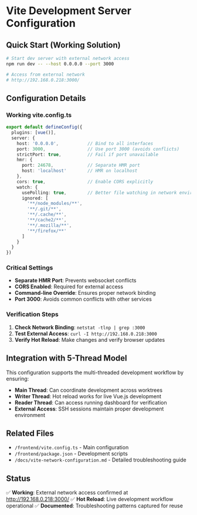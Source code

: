 # Vite Development Server Configuration

## Quick Start (Working Solution)

```bash
# Start dev server with external network access
npm run dev -- --host 0.0.0.0 --port 3000

# Access from external network
# http://192.168.0.218:3000/
```

## Configuration Details

### Working vite.config.ts
```typescript
export default defineConfig({
  plugins: [vue()],
  server: {
    host: '0.0.0.0',           // Bind to all interfaces
    port: 3000,                // Use port 3000 (avoids conflicts)
    strictPort: true,          // Fail if port unavailable
    hmr: {
      port: 24678,             // Separate HMR port
      host: 'localhost'        // HMR on localhost
    },
    cors: true,                // Enable CORS explicitly
    watch: {
      usePolling: true,        // Better file watching in network environments
      ignored: [
        '**/node_modules/**',
        '**/.git/**',
        '**/.cache/**',
        '**/cache2/**',
        '**/.mozilla/**',
        '**/firefox/**'
      ]
    }
  }
})
```

### Critical Settings
- **Separate HMR Port**: Prevents websocket conflicts
- **CORS Enabled**: Required for external access
- **Command-line Override**: Ensures proper network binding
- **Port 3000**: Avoids common conflicts with other services

### Verification Steps
1. **Check Network Binding**: `netstat -tlnp | grep :3000`
2. **Test External Access**: `curl -I http://192.168.0.218:3000`
3. **Verify Hot Reload**: Make changes and verify browser updates

## Integration with 5-Thread Model

This configuration supports the multi-threaded development workflow by ensuring:
- **Main Thread**: Can coordinate development across worktrees
- **Writer Thread**: Hot reload works for live Vue.js development
- **Reader Thread**: Can access running dashboard for verification
- **External Access**: SSH sessions maintain proper development environment

## Related Files
- `/frontend/vite.config.ts` - Main configuration
- `/frontend/package.json` - Development scripts
- `/docs/vite-network-configuration.md` - Detailed troubleshooting guide

## Status
✅ **Working**: External network access confirmed at http://192.168.0.218:3000/
✅ **Hot Reload**: Live development workflow operational
✅ **Documented**: Troubleshooting patterns captured for reuse